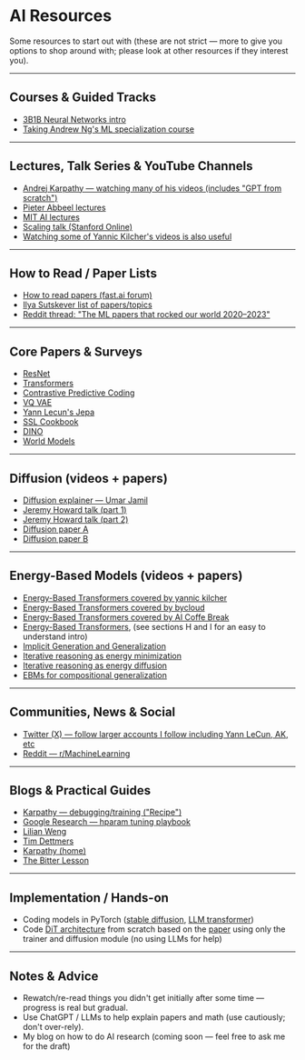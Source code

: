 # AI Resources

Some resources to start out with (these are not strict — more to give you options to shop around with; please look at other resources if they interest you).

---

## Courses & Guided Tracks
- [3B1B Neural Networks intro](https://www.youtube.com/watch?v=aircAruvnKk&list=PLZHQObOWTQDNU6R1_67000Dx_ZCJB-3pi)
- [Taking Andrew Ng's ML specialization course](https://www.deeplearning.ai/courses/machine-learning-specialization/)

---

## Lectures, Talk Series & YouTube Channels
- [Andrej Karpathy — watching many of his videos (includes "GPT from scratch")](https://www.youtube.com/andrejkarpathy)
- [Pieter Abbeel lectures](https://www.youtube.com/@PieterAbbeel/playlists)
- [MIT AI lectures](https://m.youtube.com/playlist?list=PLtBw6njQRU-rwp5__7C0oIVt26ZgjG9NI) 
- [Scaling talk (Stanford Online)](https://www.youtube.com/watch?v=orDKvo8h71o&ab_channel=StanfordOnline)
- [Watching some of Yannic Kilcher's videos is also useful](https://www.youtube.com/@YannicKilcher)

---

## How to Read / Paper Lists
- [How to read papers (fast.ai forum)](https://forums.fast.ai/t/how-to-read-research-papers-andrew-ng/66892) 
- [Ilya Sutskever list of papers/topics](https://arc.net/folder/D0472A20-9C20-4D3F-B145-D2865C0A9FEE) 
- [Reddit thread: "The ML papers that rocked our world 2020–2023"](https://www.reddit.com/r/MachineLearning/comments/16ij18f/d_the_ml_papers_that_rocked_our_world_20202023/)

---

## Core Papers & Surveys
- [ResNet](https://arxiv.org/abs/1512.03385)
- [Transformers](https://arxiv.org/abs/1706.03762)
- [Contrastive Predictive Coding](https://arxiv.org/pdf/1807.03748)
- [VQ VAE](https://arxiv.org/abs/1711.00937)
- [Yann Lecun's Jepa](https://openreview.net/pdf?id=BZ5a1r-kVsf)
- [SSL Cookbook](https://arxiv.org/pdf/2304.12210)
- [DINO](https://arxiv.org/pdf/2104.14294) 
- [World Models](https://arxiv.org/pdf/1803.10122)

---

## Diffusion (videos + papers)
- [Diffusion explainer — Umar Jamil](https://www.youtube.com/watch?v=ZBKpAp_6TGI&ab_channel=UmarJamil)
- [Jeremy Howard talk (part 1)](https://www.youtube.com/watch?v=_7rMfsA24Ls&t=7035s&ab_channel=JeremyHoward)  
- [Jeremy Howard talk (part 2)](https://www.youtube.com/watch?v=6StU6UtZEbU&t=1194s&ab_channel=JeremyHoward) 
- [Diffusion paper A](https://arxiv.org/pdf/2112.10752)
- [Diffusion paper B](https://arxiv.org/pdf/2212.09748)

---

## Energy-Based Models (videos + papers)
- [Energy-Based Transformers covered by yannic kilcher](https://www.youtube.com/watch?v=RAEy3JZmIaA)
- [Energy-Based Transformers covered by bycloud](https://www.youtube.com/watch?v=LUQkWzjv2RM)
- [Energy-Based Transformers covered by AI Coffe Break](https://www.youtube.com/watch?v=18Fn2m99X1k)
- [Energy-Based Transformers](https://energy-based-transformers.github.io/), (see sections H and I for an easy to understand intro)
- [Implicit Generation and Generalization](https://arxiv.org/pdf/1903.08689)
- [Iterative reasoning as energy minimization](https://arxiv.org/pdf/2206.15448)
- [Iterative reasoning as energy diffusion](https://arxiv.org/pdf/2406.11179)
- [EBMs for compositional generalization](https://arxiv.org/abs/2302.11552)

---

## Communities, News & Social
- [Twitter (X) — follow larger accounts I follow including Yann LeCun, AK, etc](https://x.com/AlexiGlad/following)
- [Reddit — r/MachineLearning](https://www.reddit.com/r/MachineLearning/)

---

## Blogs & Practical Guides
- [Karpathy — debugging/training ("Recipe")](https://karpathy.github.io/2019/04/25/recipe/) 
- [Google Research — hparam tuning playbook](https://github.com/google-research/tuning_playbook#who-is-this-document-for)
- [Lilian Weng](https://lilianweng.github.io/)
- [Tim Dettmers](https://timdettmers.com/)
- [Karpathy (home)](https://karpathy.github.io/)
- [The Bitter Lesson](http://www.incompleteideas.net/IncIdeas/BitterLesson.html)

---

## Implementation / Hands-on
- Coding models in PyTorch ([stable diffusion](https://www.youtube.com/watch?v=ZBKpAp_6TGI&ab_channel=UmarJamil), [LLM transformer](https://www.youtube.com/watch?v=kCc8FmEb1nY&t=41s&ab_channel=AndrejKarpathy))
- Code [DiT architecture](https://github.com/facebookresearch/DiT) from scratch based on the [paper](https://arxiv.org/abs/2212.09748) using only the trainer and diffusion module (no using LLMs for help)

---

## Notes & Advice
- Rewatch/re-read things you didn't get initially after some time — progress is real but gradual.  
- Use ChatGPT / LLMs to help explain papers and math (use cautiously; don't over-rely).  
- My blog on how to do AI research (coming soon — feel free to ask me for the draft)
